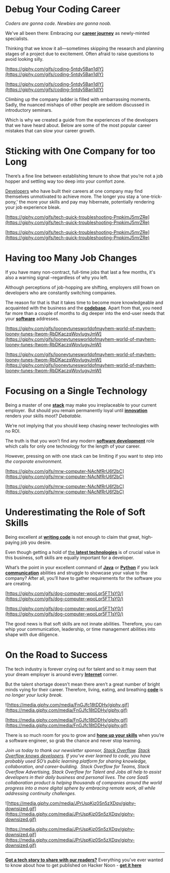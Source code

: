 # Debug Your Coding Career

*Coders are gonna code. Newbies are gonna noob.*

We've all been there: Embracing our **[career journey](https://hackernoon.com/how-to-choose-between-a-career-in-frontend-vs-backend-u44q33dw)** as newly-minted specialists.

Thinking that we know it all—sometimes skipping the research and planning stages of a project due to excitement. Often afraid to raise questions to avoid looking silly.

[https://giphy.com/gifs/coding-5ntdy5Ban1dIY](https://giphy.com/gifs/coding-5ntdy5Ban1dIY)

[https://giphy.com/gifs/coding-5ntdy5Ban1dIY](https://giphy.com/gifs/coding-5ntdy5Ban1dIY)

Climbing up the company ladder is filled with embarrassing moments. Sadly, the nuanced mishaps of other people are seldom discussed in introductory seminars.

Which is why we created a guide from the experiences of the developers that we have heard about. Below are some of the most popular career mistakes that can slow your career growth.

# **Sticking with One Company for too Long**

There’s a fine line between establishing tenure to show that you’re not a job hopper and settling way too deep into your comfort zone.

[Developers](https://hackernoon.com/i-got-a-job-as-a-developer-at-16-and-you-can-too-xg2q31ls) who have built their careers at one company may find themselves unmotivated to achieve more. The longer you stay a 'one-trick-pony,' the more your skills and pay may hibernate, potentially rendering your job experience bleak.

[https://giphy.com/gifs/tech-quick-troubleshooting-PnpkimJ5mrZRe](https://giphy.com/gifs/tech-quick-troubleshooting-PnpkimJ5mrZRe)

[https://giphy.com/gifs/tech-quick-troubleshooting-PnpkimJ5mrZRe](https://giphy.com/gifs/tech-quick-troubleshooting-PnpkimJ5mrZRe)

# Having too Many Job Changes

If you have many non-contract, full-time jobs that last a few months, it's also a warning signal –regardless of why you left.

Although perceptions of job-hopping are shifting, employers still frown on developers who are constantly switching companies.

The reason for that is that it takes time to become more knowledgeable and acquainted with the business and the **[codebase](https://hackernoon.com/getting-familiar-with-a-new-codebase-szg23y8m)**. Apart from that, you need far more than a couple of months to dig deeper into the end-user needs that your **[software](https://hackernoon.com/how-to-evaluate-software-code-quality-and-why-it-is-important-ldn3whh)** addresses.

[https://giphy.com/gifs/looneytunesworldofmayhem-world-of-mayhem-looney-tunes-ltwom-RbDKaczqWovIugyJmW](https://giphy.com/gifs/looneytunesworldofmayhem-world-of-mayhem-looney-tunes-ltwom-RbDKaczqWovIugyJmW)

[https://giphy.com/gifs/looneytunesworldofmayhem-world-of-mayhem-looney-tunes-ltwom-RbDKaczqWovIugyJmW](https://giphy.com/gifs/looneytunesworldofmayhem-world-of-mayhem-looney-tunes-ltwom-RbDKaczqWovIugyJmW)

# Focusing on a Single Technology

Being a master of one **[stack](https://hackernoon.com/a-web-stack-is-like-a-pile-of-books-5w2l35to)** may make you irreplaceable to your current employer.  But should you remain permanently loyal until **[innovation](https://hackernoon.com/the-future-of-innovation-how-will-entrepreneurs-adapt-to-this-decade-78fq3477)** renders your skills moot? *Debatable.*

We’re not implying that you should keep chasing newer technologies with no ROI.

The truth is that you won’t find any modern **[software development](https://hackernoon.com/an-innovative-way-to-price-your-software-development-work-4l1e33ps)** role which calls for only one technology for the length of your career.

However, pressing on with one stack can be limiting if you want to step into *the corporate environment.*

[https://giphy.com/gifs/mrw-computer-NAcNfRrU6f2bC](https://giphy.com/gifs/mrw-computer-NAcNfRrU6f2bC)

[https://giphy.com/gifs/mrw-computer-NAcNfRrU6f2bC](https://giphy.com/gifs/mrw-computer-NAcNfRrU6f2bC)

# Underestimating the Role of Soft Skills

Being excellent at **[writing code](https://hackernoon.com/things-you-need-to-learn-before-you-start-writing-code-2rm33jc)** is not enough to claim that great, high-paying job you desire.

Even though getting a hold of [the **latest technologies**](https://hackernoon.com/mind-mapping-creative-thinking-and-the-augmented-reality-ar-technologies-driving-them-5j2h3zau) is of crucial value in this business, soft skills are equally important for a developer.

What’s the point in your excellent command of **[Java](https://hackernoon.com/java-vs-php-what-to-choose-in-2021-6t1133px)** or **[Python](https://hackernoon.com/a-guide-to-improving-your-python-performance-speed-th2835dj)** if you lack **[communication](https://hackernoon.com/17-skills-improve-managerial-communication-in-the-workplace-4c2e35le)** abilities and struggle to showcase your value to the company? After all, you’ll have to gather requirements for the software you are creating.

[https://giphy.com/gifs/dog-computer-wpoLqr5FT1sY0/](https://giphy.com/gifs/dog-computer-wpoLqr5FT1sY0/)

[https://giphy.com/gifs/dog-computer-wpoLqr5FT1sY0/](https://giphy.com/gifs/dog-computer-wpoLqr5FT1sY0/)

The good news is that soft skills are not innate abilities. Therefore, you can whip your communication, leadership, or time management abilities into shape with due diligence.

# On the Road to Success

The tech industry is forever crying out for talent and so it may seem that your dream employer is around every **[Internet](https://hackernoon.com/the-problem-with-centralized-internet-qy1r35q0)** corner.

But the talent shortage doesn’t mean there aren’t a great number of bright minds vying for their career. Therefore, living, eating, and breathing **[code](https://hackernoon.com/writing-proper-code-is-vital-heres-why-cst3ti5)** is *no longer your lucky break.*

![https://media.giphy.com/media/FnGJfc18tDDHy/giphy.gif](https://media.giphy.com/media/FnGJfc18tDDHy/giphy.gif)

[https://media.giphy.com/media/FnGJfc18tDDHy/giphy.gif](https://media.giphy.com/media/FnGJfc18tDDHy/giphy.gif)

There is so much room for you to grow and **[hone up your skills](https://hackernoon.com/the-path-of-a-self-taught-developer-zj1p3z07)** when you’re a software engineer, so grab the chance and never stop learning.

*Join us today to thank our newsletter sponsor, [Stack Overflow](https://bit.ly/3dSBjSe).* *[Stack Overflow knows developers](https://bit.ly/3dSBjSe). If you’ve ever learned to code, you have probably used SO’s public learning platform for sharing knowledge, collaboration, and career-building.  Stack Overflow for Teams, Stack Overflow Advertising, Stack Overflow for Talent and Jobs all help to assist developers in their daily business and personal lives. The core SaaS collaboration product is helping thousands of companies around the world progress into a more digital sphere by embracing remote work, all while addressing continuity challenges.*

![https://media.giphy.com/media/JPrUspKjz0Sn5zXDqv/giphy-downsized.gif](https://media.giphy.com/media/JPrUspKjz0Sn5zXDqv/giphy-downsized.gif)

[https://media.giphy.com/media/JPrUspKjz0Sn5zXDqv/giphy-downsized.gif](https://media.giphy.com/media/JPrUspKjz0Sn5zXDqv/giphy-downsized.gif)

***

**[Got a tech story to share with our readers?](https://hackernoon.com/signup)** Everything you've ever wanted to know about how to get published on Hacker Noon - **[get it here](https://www.publish.hackernoon.com/)**